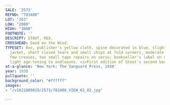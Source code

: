```yaml
---
SALE: '2573'
REFNO: "783408"
LOT: "263"
LOW: "2000"
HIGH: "3000"
FOOTNOTE: ''
DESCRIPT: STOUT, REX.
CROSSHEAD: Seed on the Wind.
TYPESET: 8vo, publisher's yellow cloth, spine decorated in blue, slight lean; dust
  jacket, short closed tears and small chips at fold corners, moderate dust soiling,
  few creases, two small tape repairs on verso; bookseller's label on rear pastedown,
  light age-toning to endleaves. <i>First edition of Stout's second book.</i>
at-a-glance: 'New York: The Vanguard Press, 1930'
year: 1930
pullquote: ''
background_color: "#ffffff"
images:
- "/v1621889019/2573/783408_VIEW_02_02.jpg"

---
```

